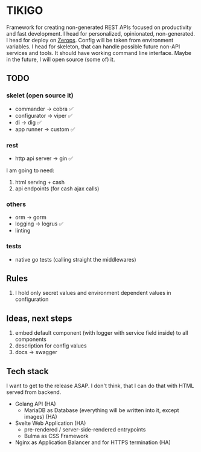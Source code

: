 # TIKIGO

Framework for creating non-generated REST APIs focused on productivity and fast development.
I head for personalized, opinionated, non-generated.
I head for deploy on [Zerops](https://zerops.io). Config will be taken from environment variables.
I head for skeleton, that can handle possible future non-API services and tools. It should have working command line interface.
Maybe in the future, I will open source (some of) it.

## TODO

### skelet (open source it)

* commander -> cobra ✅
* configurator -> viper ✅
* di -> dig ✅
* app runner -> custom ✅

### rest

* http api server -> gin ✅

I am going to need:

1. html serving + cash
2. api endpoints (for cash ajax calls)

### others

* orm -> gorm
* logging -> logrus ✅
* linting

### tests

* native go tests (calling straight the middlewares)

## Rules

1. I hold only secret values and environment dependent values in configuration

## Ideas, next steps

1. embed default component (with logger with service field inside) to all components
2. description for config values
3. docs -> swagger


## Tech stack

I want to get to the release ASAP. I don't think, that I can do that with HTML served from backend.

- Golang API (HA)
  - MariaDB as Database (everything will be written into it, except images) (HA)
- Svelte Web Application (HA)
  - pre-rendered / server-side-rendered entrypoints
  - Bulma as CSS Framework
- Nginx as Application Balancer and for HTTPS termination (HA) 
